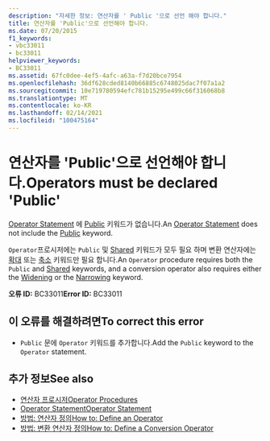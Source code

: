 ```yaml
---
description: "자세한 정보: 연산자를 ' Public '으로 선언 해야 합니다."
title: 연산자를 'Public'으로 선언해야 합니다.
ms.date: 07/20/2015
f1_keywords:
- vbc33011
- bc33011
helpviewer_keywords:
- BC33011
ms.assetid: 67fc0dee-4ef5-4afc-a63a-f7d20bce7954
ms.openlocfilehash: 36df628cded8140b66885c6748025dac7f07a1a2
ms.sourcegitcommit: 10e719780594efc781b15295e499c66f316068b8
ms.translationtype: MT
ms.contentlocale: ko-KR
ms.lasthandoff: 02/14/2021
ms.locfileid: "100475164"
---
```

# <a name="operators-must-be-declared-public"></a><span data-ttu-id="d4ad3-103">연산자를 'Public'으로 선언해야 합니다.</span><span class="sxs-lookup"><span data-stu-id="d4ad3-103">Operators must be declared 'Public'</span></span>

<span data-ttu-id="d4ad3-104">[Operator Statement](../language-reference/statements/operator-statement.md) 에 [Public](../language-reference/modifiers/public.md) 키워드가 없습니다.</span><span class="sxs-lookup"><span data-stu-id="d4ad3-104">An [Operator Statement](../language-reference/statements/operator-statement.md) does not include the [Public](../language-reference/modifiers/public.md) keyword.</span></span>  
  
 <span data-ttu-id="d4ad3-105">`Operator`프로시저에는 `Public` 및 [Shared](../language-reference/modifiers/shared.md) 키워드가 모두 필요 하며 변환 연산자에는 [확대](../language-reference/modifiers/widening.md) 또는 [축소](../language-reference/modifiers/narrowing.md) 키워드만 필요 합니다.</span><span class="sxs-lookup"><span data-stu-id="d4ad3-105">An `Operator` procedure requires both the `Public` and [Shared](../language-reference/modifiers/shared.md) keywords, and a conversion operator also requires either the [Widening](../language-reference/modifiers/widening.md) or the [Narrowing](../language-reference/modifiers/narrowing.md) keyword.</span></span>  
  
 <span data-ttu-id="d4ad3-106">**오류 ID:** BC33011</span><span class="sxs-lookup"><span data-stu-id="d4ad3-106">**Error ID:** BC33011</span></span>  
  
## <a name="to-correct-this-error"></a><span data-ttu-id="d4ad3-107">이 오류를 해결하려면</span><span class="sxs-lookup"><span data-stu-id="d4ad3-107">To correct this error</span></span>  
  
- <span data-ttu-id="d4ad3-108">`Public` 문에 `Operator` 키워드를 추가합니다.</span><span class="sxs-lookup"><span data-stu-id="d4ad3-108">Add the `Public` keyword to the `Operator` statement.</span></span>  
  
## <a name="see-also"></a><span data-ttu-id="d4ad3-109">추가 정보</span><span class="sxs-lookup"><span data-stu-id="d4ad3-109">See also</span></span>

- [<span data-ttu-id="d4ad3-110">연산자 프로시저</span><span class="sxs-lookup"><span data-stu-id="d4ad3-110">Operator Procedures</span></span>](../programming-guide/language-features/procedures/operator-procedures.md)
- [<span data-ttu-id="d4ad3-111">Operator Statement</span><span class="sxs-lookup"><span data-stu-id="d4ad3-111">Operator Statement</span></span>](../language-reference/statements/operator-statement.md)
- [<span data-ttu-id="d4ad3-112">방법: 연산자 정의</span><span class="sxs-lookup"><span data-stu-id="d4ad3-112">How to: Define an Operator</span></span>](../programming-guide/language-features/procedures/how-to-define-an-operator.md)
- [<span data-ttu-id="d4ad3-113">방법: 변환 연산자 정의</span><span class="sxs-lookup"><span data-stu-id="d4ad3-113">How to: Define a Conversion Operator</span></span>](../programming-guide/language-features/procedures/how-to-define-a-conversion-operator.md)
